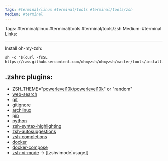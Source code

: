 ```yaml
---
Tags: #terminal/linux #terminal/tools #terminal/tools/zsh
Medium: #terminal 
---
```

Tags: #terminal/linux #terminal/tools #terminal/tools/zsh
Medium: #terminal
Links:
___

Install oh-my-zsh:
```shell
sh -c "$(curl -fsSL https://raw.githubusercontent.com/ohmyzsh/ohmyzsh/master/tools/install.sh)"
```

## .zshrc plugins:
- ZSH_THEME="[powerlevel10k/powerlevel10k](https://github.com/romkatv/powerlevel10k#installation)" or "random"
- [web-search](https://github.com/ohmyzsh/ohmyzsh/tree/master/plugins/web-search)
- [git](https://github.com/ohmyzsh/ohmyzsh/tree/master/plugins/git)
- [gitignore](https://github.com/ohmyzsh/ohmyzsh/tree/master/plugins/gitignore)
- [archlinux](https://github.com/ohmyzsh/ohmyzsh/tree/master/plugins/archlinux)
- [pip](https://github.com/ohmyzsh/ohmyzsh/tree/master/plugins/pip)
- [python](https://github.com/ohmyzsh/ohmyzsh/tree/master/plugins/python)
- [zsh-syntax-highlighting](https://github.com/zsh-users/zsh-syntax-highlighting)
- [zsh-autosuggestions](https://github.com/zsh-users/zsh-autosuggestions/blob/master/INSTALL.md)
- [zsh-completions](https://github.com/zsh-users/zsh-completions)
- [docker](https://github.com/ohmyzsh/ohmyzsh/tree/master/plugins/docker)
- [docker-compose](https://github.com/ohmyzsh/ohmyzsh/tree/master/plugins/docker-compose)
- [zsh-vi-mode](https://github.com/jeffreytse/zsh-vi-mode) -> [[zshvimode|usage]]

